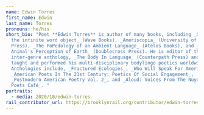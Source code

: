 ```yaml
---
name: Edwin Torres
first_name: Edwin
last_name: Torres
pronouns: he/his
short_bio: "Poet **Edwin Torres** is author of many books, including _XoeteoX:
  the infinite word object_ (Wave Books), _Ameriscopia_ (University of Arizona
  Press), _The PoPedology of an Ambient Language_ (Atelos Books), and _The
  Animal's Perception of Earth_ (Doublecross Press). He is editor of the
  inter-genre anthology, _The Body In Language_ (Counterpath Press) and has
  taught and performed his multi-disciplinary bodylingo poetics worldwide.
  Anthologies include, _Fractured Ecologies_, _Who Will Speak For America_,
  _American Poets In The 21st Century: Poetics Of Social Engagement_,
  _Postmodern American Poetry Vol. 2_, and _Aloud: Voices From The Nuyorican
  Poets Café_. "
portraits:
  - media: 2020/10/edwin-torres
rail_contributor_url: https://brooklynrail.org/contributor/edwin-torres
---
```

